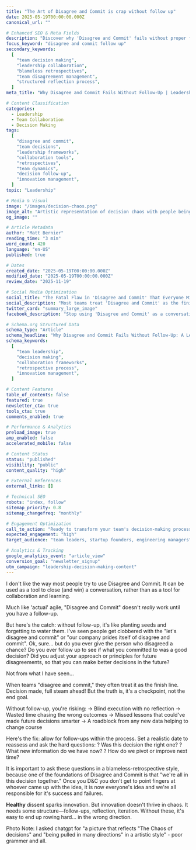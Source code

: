 ```yaml
---
title: "The Art of Disagree and Commit is crap without follow up"
date: 2025-05-19T00:00:00.000Z
canonical_url: ""

# Enhanced SEO & Meta Fields
description: "Discover why 'Disagree and Commit' fails without proper follow-up. Learn how to implement structured reflection and blameless retrospectives to turn team disagreements into innovation drivers that actually work."
focus_keyword: "disagree and commit follow up"
secondary_keywords:
  [
    "team decision making",
    "leadership collaboration",
    "blameless retrospectives",
    "team disagreement management",
    "structured reflection process",
  ]
meta_title: "Why Disagree and Commit Fails Without Follow-Up | Leadership Guide"

# Content Classification
categories:
  - Leadership
  - Team Collaboration
  - Decision Making
tags:
  [
    "disagree and commit",
    "team decisions",
    "leadership frameworks",
    "collaboration tools",
    "retrospectives",
    "team dynamics",
    "decision follow-up",
    "innovation management",
  ]
topic: "Leadership"

# Media & Visual
image: "/images/decision-chaos.png"
image_alt: "Artistic representation of decision chaos with people being pulled in multiple directions"
og_image: ""

# Article Metadata
author: "Matt Bernier"
reading_time: "3 min"
word_count: 420
language: "en-US"
published: true

# Dates
created_date: "2025-05-19T00:00:00.000Z"
modified_date: "2025-05-19T00:00:00.000Z"
review_date: "2025-11-19"

# Social Media Optimization
social_title: "The Fatal Flaw in 'Disagree and Commit' That Everyone Misses"
social_description: "Most teams treat 'Disagree and Commit' as the finish line. Here's why that's wrong and how to fix it with structured follow-ups that drive real innovation."
twitter_card: "summary_large_image"
facebook_description: "Stop using 'Disagree and Commit' as a conversation closer. Learn the follow-up framework that transforms disagreements into team innovation and better decision-making."

# Schema.org Structured Data
schema_type: "Article"
schema_headline: "Why Disagree and Commit Fails Without Follow-Up: A Leadership Guide"
schema_keywords:
  [
    "team leadership",
    "decision making",
    "collaboration frameworks",
    "retrospective process",
    "innovation management",
  ]

# Content Features
table_of_contents: false
featured: true
newsletter_cta: true
tools_cta: true
comments_enabled: true

# Performance & Analytics
preload_image: true
amp_enabled: false
accelerated_mobile: false

# Content Status
status: "published"
visibility: "public"
content_quality: "high"

# External References
external_links: []

# Technical SEO
robots: "index, follow"
sitemap_priority: 0.8
sitemap_changefreq: "monthly"

# Engagement Optimization
call_to_action: "Ready to transform your team's decision-making process?"
expected_engagement: "high"
target_audience: "team leaders, startup founders, engineering managers"

# Analytics & Tracking
google_analytics_event: "article_view"
conversion_goal: "newsletter_signup"
utm_campaign: "leadership-decision-making-content"
---
```


I don't like the way most people try to use Disagree and Commit. It can be used as a tool to close (and win) a conversation, rather than as a tool for collaboration and learning.

Much like 'actual' agile, "Disagree and Commit" doesn't _really_ work until you have a follow-up.

But here's the catch: without follow-up, it's like planting seeds and forgetting to water them. I've seen people get clobbered with the "let's disagree and commit" or "our company prides itself of disagree and commit". Ok, sure... but do you ever give the person who disagreed a chance? Do you ever follow up to see if what you committed to was a good decision? Did you adjust your approach or principles for future disagreements, so that you can make better decisions in the future?

Not from what I have seen...

When teams "disagree and commit," they often treat it as the finish line. Decision made, full steam ahead! But the truth is, it's a checkpoint, not the end goal.

Without follow-up, you're risking:
→ Blind execution with no reflection
→ Wasted time chasing the wrong outcomes
→ Missed lessons that could've made future decisions smarter
→ A roadblock from any new data helping to change course

Here's the fix: allow for follow-ups within the process. Set a realistic date to reassess and ask the hard questions:
? Was this decision the right one?
? What new information do we have now?
? How do we pivot or improve next time?

It is important to ask these questions in a blameless-retrospective style, because one of the foundations of Disagree and Commit is that "we're all in this decision together." Once you D&C you don't get to point fingers at whoever came up with the idea, it is now everyone's idea and we're all responsible for it's success and failures.

**Healthy** dissent sparks innovation. But innovation doesn't thrive in chaos. It needs some structure—follow-ups, reflection, iteration. Without these, it's easy to end up rowing hard... in the wrong direction.

Photo Note: I asked chatgpt for "a picture that reflects "The Chaos of decisions" and "being pulled in many directions" in a artistic style" - poor grammer and all.
